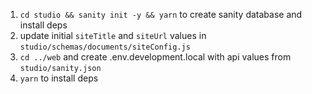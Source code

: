 1. `cd studio && sanity init -y && yarn` to create sanity database and install deps
2. update initial `siteTitle` and `siteUrl` values in `studio/schemas/documents/siteConfig.js`
3. `cd ../web` and create .env.development.local with api values from `studio/sanity.json`
4. `yarn` to install deps
